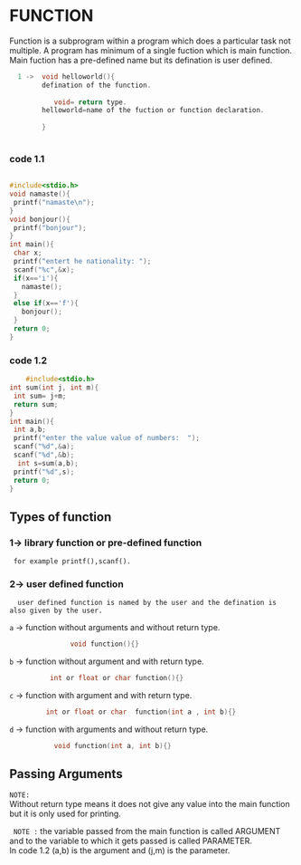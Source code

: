 # FUNCTION

Function is a subprogram within a program which does a particular task not multiple.
A program has minimum of a single fuction which is main function. Main fuction has a pre-defined name but its defination is user defined.

```c
  1 ->  void helloworld(){
        defination of the function.
        
           void= return type.
        helloworld=name of the fuction or function declaration.
        
        }
  
 ```
 ### code 1.1
 ```c

 #include<stdio.h>
void namaste(){
  printf("namaste\n");
}
void bonjour(){
  printf("bonjour");
}
int main(){
  char x;
  printf("entert he nationality: ");
  scanf("%c",&x);
  if(x=='i'){
    namaste();
  }
  else if(x=='f'){
    bonjour();
  }
  return 0;  
}
 ```
 ### code 1.2
 ```c
     #include<stdio.h>
int sum(int j, int m){
  int sum= j+m;
  return sum;
}
int main(){
  int a,b;
  printf("enter the value value of numbers:  ");
  scanf("%d",&a);
  scanf("%d",&b);
   int s=sum(a,b);
  printf("%d",s);
  return 0;  
}
 ```


## Types of function

### 1->  library function or pre-defined function
     for example printf(),scanf().
### 2->  user defined function
      user defined function is named by the user and the defination is also given by the user.
      
  `a` -> function without  arguments and without return type.
   ```c              
                  void function(){}
   ```            
  `b` -> function without argument and with return type.
   ```c          
             int or float or char function(){}
   ```
  `c` -> function with argument and with return type.
   ```c        
            int or float or char  function(int a , int b){} 
   ```
  `d` -> function with arguments and without return type.
  ```c
             void function(int a, int b){}
  ```    
## Passing Arguments
 `NOTE:`  
     Without return type means it does not give any value into the main function but it is only used for printing.
   
 ` NOTE :` the variable passed from the main function is called ARGUMENT and to the variable to which it gets passed is called PARAMETER.   
             In code 1.2 (a,b) is the argument and (j,m) is the parameter.
    
